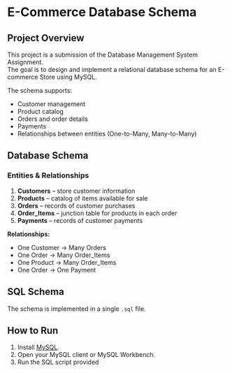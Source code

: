 # E-Commerce Database Schema

## Project Overview
This project is a submission of the Database Management System Assignment.  
The goal is to design and implement a relational database schema for an E-commerce Store using MySQL.  

The schema supports:
- Customer management  
- Product catalog  
- Orders and order details  
- Payments  
- Relationships between entities (One-to-Many, Many-to-Many)


## Database Schema

### Entities & Relationships
1. **Customers** – store customer information  
2. **Products** – catalog of items available for sale  
3. **Orders** – records of customer purchases  
4. **Order_Items** – junction table for products in each order  
5. **Payments** – records of customer payments  

**Relationships:**
- One Customer → Many Orders  
- One Order → Many Order_Items  
- One Product → Many Order_Items  
- One Order → One Payment  


## SQL Schema

The schema is implemented in a single `.sql` file.


## How to Run
1. Install [MySQL](https://dev.mysql.com/downloads/).
2. Open your MySQL client or MySQL Workbench.
3. Run the SQL script provided
